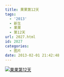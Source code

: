 ```yaml
---
title: 果果第12天
tags:
  - '2013'
  - 新生
  - 果果
  - 第12天
url: 2027.html
id: 2027
categories:
  - 图片
date: 2013-02-01 21:42:48
---
```


[![](http://photo.guolaijie.com/rooufer/uploads/2013/02/果果第12天.jpg "果果第12天")](http://photo.guolaijie.com/rooufer/uploads/2013/02/果果第12天.jpg)